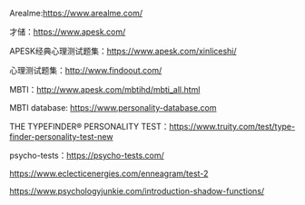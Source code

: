 
Arealme:https://www.arealme.com/

才储：https://www.apesk.com/

APESK经典心理测试题集：https://www.apesk.com/xinliceshi/

心理测试题集：http://www.findoout.com/

MBTI：<http://www.apesk.com/mbtihd/mbti_all.html>

MBTI database: https://www.personality-database.com

THE TYPEFINDER® PERSONALITY TEST：https://www.truity.com/test/type-finder-personality-test-new

psycho-tests：https://psycho-tests.com/

https://www.eclecticenergies.com/enneagram/test-2

https://www.psychologyjunkie.com/introduction-shadow-functions/